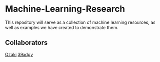 # Machine-Learning-Research
This repository will serve as a collection of machine learning resources, as well as examples we have created to demonstrate them.

## Collaborators
[Ozaki](https://github.com/STOzaki)
[39xdgy](https://github.com/39xdgy)
